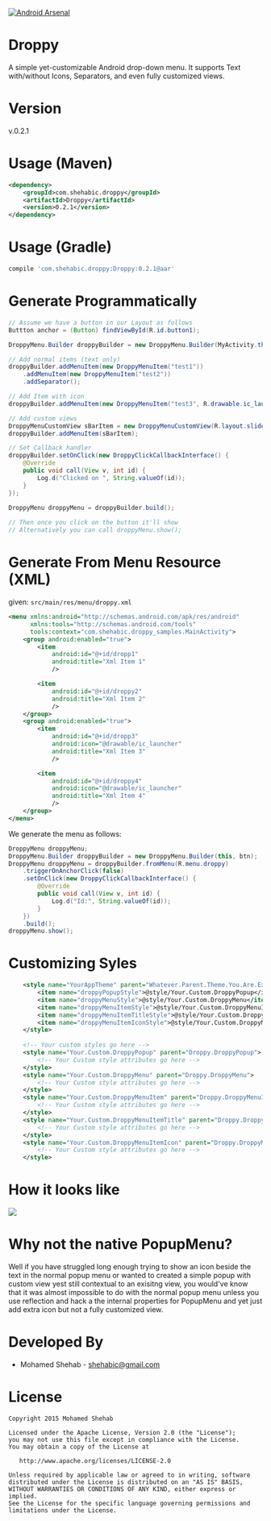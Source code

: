 [![Android Arsenal](https://img.shields.io/badge/Android%20Arsenal-Droppy-brightgreen.svg?style=flat)](http://android-arsenal.com/details/1/1648)

Droppy
======

A simple yet-customizable Android drop-down menu. It supports Text with/without Icons, Separators, and even fully customized views.

Version
=======
v.0.2.1

Usage (Maven)
=============
```XML
<dependency>
    <groupId>com.shehabic.droppy</groupId>
    <artifactId>Droppy</artifactId>
    <version>0.2.1</version>
</dependency>
```

Usage (Gradle)
==============
```groovy
compile 'com.shehabic.droppy:Droppy:0.2.1@aar'
```

Generate Programmatically
=========================

```JAVA
// Assume we have a button in our Layout as follows
Buttton anchor = (Button) findViewById(R.id.button1);

DroppyMenu.Builder droppyBuilder = new DroppyMenu.Builder(MyActivity.this, anchor);

// Add normal items (text only)
droppyBuilder.addMenuItem(new DroppyMenuItem("test1"))
    .addMenuItem(new DroppyMenuItem("test2"))
    .addSeparator();

// Add Item with icon
droppyBuilder.addMenuItem(new DroppyMenuItem("test3", R.drawable.ic_launcher));

// Add custom views
DroppyMenuCustomView sBarItem = new DroppyMenuCustomView(R.layout.slider);
droppyBuilder.addMenuItem(sBarItem);

// Set Callback handler
droppyBuilder.setOnClick(new DroppyClickCallbackInterface() {
    @Override
    public void call(View v, int id) {
        Log.d("Clicked on ", String.valueOf(id));
    }
});
        
DroppyMenu droppyMenu = droppyBuilder.build();

// Then once you click on the button it'll show
// Alternatively you can call droppyMenu.show();
```

Generate From Menu Resource (XML)
=================================
given: ```src/main/res/menu/droppy.xml```

```XML
<menu xmlns:android="http://schemas.android.com/apk/res/android"
      xmlns:tools="http://schemas.android.com/tools"
      tools:context="com.shehabic.droppy_samples.MainActivity">
    <group android:enabled="true">
        <item
            android:id="@+id/dropp1"
            android:title="Xml Item 1"
            />

        <item
            android:id="@+id/droppy2"
            android:title="Xml Item 2"
            />
    </group>
    <group android:enabled="true">
        <item
            android:id="@+id/dropp3"
            android:icon="@drawable/ic_launcher"
            android:title="Xml Item 3"
            />

        <item
            android:id="@+id/droppy4"
            android:icon="@drawable/ic_launcher"
            android:title="Xml Item 4"
            />
    </group>
</menu>

```

We generate the menu as follows:

```JAVA
DroppyMenu droppyMenu;
DroppyMenu.Builder droppyBuilder = new DroppyMenu.Builder(this, btn);
DroppyMenu droppyMenu = droppyBuilder.fromMenu(R.menu.droppy)
    .triggerOnAnchorClick(false)
    .setOnClick(new DroppyClickCallbackInterface() {
        @Override
        public void call(View v, int id) {
            Log.d("Id:", String.valueOf(id));
        }
    })
    .build();
droppyMenu.show();
```

Customizing Syles
=================
```XML
    <style name="YourAppTheme" parent="Whatever.Parent.Theme.You.Are.Extending">
        <item name="droppyPopupStyle">@style/Your.Custom.DroppyPopup</item>
        <item name="droppyMenuStyle">@style/Your.Custom.DroppyMenu</item>
        <item name="droppyMenuItemStyle">@style/Your.Custom.DroppyMenuItem</item>
        <item name="droppyMenuItemTitleStyle">@style/Your.Custom.DroppyMenuItemTitle</item>
        <item name="droppyMenuItemIconStyle">@style/Your.Custom.DroppyMenuItemIcon</item>
    </style>
    
    <!-- Your custom styles go here -->
    <style name="Your.Custom.DroppyPopup" parent="Droppy.DroppyPopup">
        <!-- Your Custom style attributes go here -->
    </style>
    <style name="Your.Custom.DroppyMenu" parent="Droppy.DroppyMenu">
        <!-- Your Custom style attributes go here -->
    </style>
    <style name="Your.Custom.DroppyMenuItem" parent="Droppy.DroppyMenuItem">
        <!-- Your Custom style attributes go here -->
    </style>
    <style name="Your.Custom.DroppyMenuItemTitle" parent="Droppy.DroppyMenuItemTitle">
        <!-- Your Custom style attributes go here -->
    </style>
    <style name="Your.Custom.DroppyMenuItemIcon" parent="Droppy.DroppyMenuItemIcon">
        <!-- Your Custom style attributes go here -->
    </style>
```

How it looks like
=================
![](https://raw.githubusercontent.com/shehabic/Droppy/screenshots/Droppy_Screenshot.png)

Why not the native PopupMenu?
=============================
Well if you have struggled long enough trying to show an icon beside the text in the normal popup menu or wanted to created a simple popup with custom view yest still contextual to an exisitng view, you would've know that it was almost impossible to do with the normal popup menu unless you use reflection and hack a the internal properties for PopupMenu and yet just add extra icon but not a fully customized view.

Developed By
============

* Mohamed Shehab - <shehabic@gmail.com>


License
=======

    Copyright 2015 Mohamed Shehab

    Licensed under the Apache License, Version 2.0 (the "License");
    you may not use this file except in compliance with the License.
    You may obtain a copy of the License at

       http://www.apache.org/licenses/LICENSE-2.0

    Unless required by applicable law or agreed to in writing, software
    distributed under the License is distributed on an "AS IS" BASIS,
    WITHOUT WARRANTIES OR CONDITIONS OF ANY KIND, either express or implied.
    See the License for the specific language governing permissions and
    limitations under the License.



